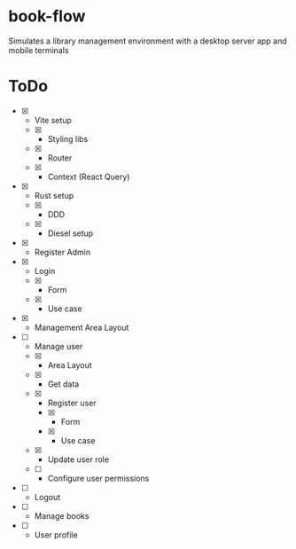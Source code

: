 # book-flow
 Simulates a library management environment with a desktop server app and mobile terminals

# ToDo
- [X] - Vite setup
  - [X] - Styling libs
  - [X] - Router
  - [X] - Context (React Query)
- [X] - Rust setup
  - [X] - DDD
  - [X] - Diesel setup
- [X] - Register Admin
- [X] - Login
  - [X] - Form
  - [X] - Use case
- [X] - Management Area Layout
- [ ] - Manage user
  - [X] - Area Layout
  - [X] - Get data
  - [X] - Register user
    - [X] - Form
    - [X] - Use case
  - [X] - Update user role
  - [ ] - Configure user permissions
- [ ] - Logout
- [ ] - Manage books
- [ ] - User profile
